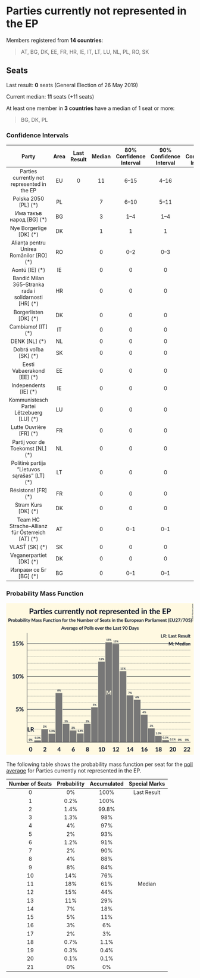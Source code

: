 # Parties currently not represented in the EP

Members registered from **14 countries**:

> AT, BG, DK, EE, FR, HR, IE, IT, LT, LU, NL, PL, RO, SK

## Seats

Last result: **0** seats (General Election of 26 May 2019)

Current median: **11** seats (+11 seats)

At least one member in **3 countries** have a median of 1 seat or more:

> BG, DK, PL

### Confidence Intervals

| Party | Area | Last Result | Median | 80% Confidence Interval | 90% Confidence Interval | 95% Confidence Interval | 99% Confidence Interval |
|:-----:|:----:|:-----------:|:------:|:-----------------------:|:-----------------------:|:-----------------------:|:-----------------------:|
| Parties currently not represented in the EP | EU | 0 | 11 | 6–15 | 4–16 | 3–17 | 2–18 |
| Polska 2050 [PL] (*) | PL | | 7 | 6–10 | 5–11 | 5–12 | 5–13 |
| Има такъв народ [BG] (*) | BG | | 3 | 1–4 | 1–4 | 1–4 | 0–4 |
| Nye Borgerlige [DK] (*) | DK | | 1 | 1 | 1 | 0–1 | 0–1 |
| Alianța pentru Unirea Românilor [RO] (*) | RO | | 0 | 0–2 | 0–3 | 0–3 | 0–3 |
| Aontú [IE] (*) | IE | | 0 | 0 | 0 | 0 | 0 |
| Bandić Milan 365–Stranka rada i solidarnosti [HR] (*) | HR | | 0 | 0 | 0 | 0 | 0 |
| Borgerlisten [DK] (*) | DK | | 0 | 0 | 0 | 0 | 0 |
| Cambiamo! [IT] (*) | IT | | 0 | 0 | 0 | 0 | 0 |
| DENK [NL] (*) | NL | | 0 | 0 | 0 | 0 | 0 |
| Dobrá voľba [SK] (*) | SK | | 0 | 0 | 0 | 0 | 0 |
| Eesti Vabaerakond [EE] (*) | EE | | 0 | 0 | 0 | 0 | 0 |
| Independents [IE] (*) | IE | | 0 | 0 | 0 | 0 | 0 |
| Kommunistesch Partei Lëtzebuerg [LU] (*) | LU | | 0 | 0 | 0 | 0 | 0 |
| Lutte Ouvrière [FR] (*) | FR | | 0 | 0 | 0 | 0 | 0 |
| Partij voor de Toekomst [NL] (*) | NL | | 0 | 0 | 0 | 0 | 0 |
| Politinė partija “Lietuvos sąrašas” [LT] (*) | LT | | 0 | 0 | 0 | 0 | 0 |
| Résistons! [FR] (*) | FR | | 0 | 0 | 0 | 0 | 0 |
| Stram Kurs [DK] (*) | DK | | 0 | 0 | 0 | 0 | 0 |
| Team HC Strache–Allianz für Österreich [AT] (*) | AT | | 0 | 0–1 | 0–1 | 0–1 | 0–1 |
| VLASŤ [SK] (*) | SK | | 0 | 0 | 0 | 0 | 0 |
| Veganerpartiet [DK] (*) | DK | | 0 | 0 | 0 | 0 | 0 |
| Изправи се Бг [BG] (*) | BG | | 0 | 0–1 | 0–1 | 0–1 | 0–1 |

### Probability Mass Function

![Graph with seats probability mass function not yet produced](average-2020-12-31-seats-pmf-partiescurrentlynotrepresentedintheep.png "Seats Probability Mass Function")

The following table shows the probability mass function per seat for the [poll average](average-2020-12-31.html) for Parties currently not represented in the EP.

| Number of Seats | Probability | Accumulated | Special Marks |
|:---------------:|:-----------:|:-----------:|:-------------:|
| 0 | 0% | 100% | Last Result |
| 1 | 0.2% | 100% |  |
| 2 | 1.4% | 99.8% |  |
| 3 | 1.3% | 98% |  |
| 4 | 4% | 97% |  |
| 5 | 2% | 93% |  |
| 6 | 1.2% | 91% |  |
| 7 | 2% | 90% |  |
| 8 | 4% | 88% |  |
| 9 | 8% | 84% |  |
| 10 | 14% | 76% |  |
| 11 | 18% | 61% | Median |
| 12 | 15% | 44% |  |
| 13 | 11% | 29% |  |
| 14 | 7% | 18% |  |
| 15 | 5% | 11% |  |
| 16 | 3% | 6% |  |
| 17 | 2% | 3% |  |
| 18 | 0.7% | 1.1% |  |
| 19 | 0.3% | 0.4% |  |
| 20 | 0.1% | 0.1% |  |
| 21 | 0% | 0% |  |


